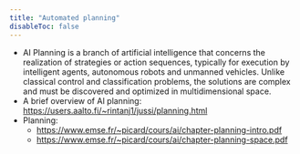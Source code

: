 ```yaml
---
title: "Automated planning"
disableToc: false 
---
```


- AI Planning is a branch of artificial intelligence that concerns the realization of strategies or action sequences, typically for execution by intelligent agents, autonomous robots and unmanned vehicles. Unlike classical control and classification problems, the solutions are complex and must be discovered and optimized in multidimensional space.
- A brief overview of AI planning: https://users.aalto.fi/~rintanj1/jussi/planning.html
- Planning: 
	- https://www.emse.fr/~picard/cours/ai/chapter-planning-intro.pdf
	- https://www.emse.fr/~picard/cours/ai/chapter-planning-space.pdf